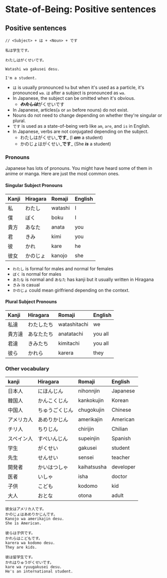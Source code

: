 # State-of-Being: Positive sentences

## Positive sentences

```text
// <Subject> + は + <Noun> + です

私は学生です。

わたしはがくせいです。

Watashi wa gakusei desu.

I'm a student.
```

* `は` is usually pronounced `ha` but when it's used as a particle, it's pronounced `wa`. `は` after a subject is pronounced as `wa`.
* In Japanese, the subject can be omitted when it's obvious.
  * ~~_**わたしは**_~~がくせいです
* In Japanese, articles\(`a` or `an` before nouns\) do not exist. 
* Nouns do not need to change depending on whether they're singular or plural.
* `です` is used as a state-of-being verb like `am`, `are`,  and `is` in English. 
* In Japanese, verbs are not conjugated depending on the subject.
  * わたしはがくせい_**です**_ \(I _**am**_ a student\)
  * かのじょはがくせい_**です**_ \(She _**is**_ a student\)

### Pronouns

Japanese has lots of pronouns. You might have heard some of them in anime or manga. Here are just the most common ones.

#### Singular Subject Pronouns

| Kanji | Hiragara | Romaji | English |
| :--- | :--- | :--- | :--- |
| 私 | わたし | watashi | I |
| 僕 | ぼく | boku | I |
| 貴方 | あなた | anata | you |
| 君 | きみ | kimi | you |
| 彼 | かれ | kare | he |
| 彼女 | かのじょ | kanojo | she |

* `わたし` is formal for males and normal for females
* `ぼく` is normal for males
* `あたな` is normal and `あなた` has kanji but it usually written in Hiragana
* `きみ` is casual
* `かのじょ` could mean girlfriend depending on the context.

#### Plural Subject Pronouns

| Kanji | Hiragara | Romaji | English |
| :--- | :--- | :--- | :--- |
| 私達 | わたしたち | watashitachi | we |
| 貴方達 | あなたたち | anatatachi | you all |
| 君達 | きみたち | kimitachi | you all |
| 彼ら | かれら | karera | they |

### Other vocabulary

| kanji | Hiragara | Romaji | English |
| :--- | :--- | :--- | :--- |
| 日本人 | にほんじん | nihonnjin | Japanese |
| 韓国人 | かんこくじん | kankokujin | Korean |
| 中国人 | ちゅうごくじん | chugokujin | Chinese |
| アメリカ人 | あめりかじん | amerikajin | American |
| チリ人 | ちりじん | chirijin | Chilian |
| スペイン人 | すぺいんじん | supeinjin | Spanish |
| 学生 | がくせい | gakusei | student |
| 先生 | せんせい | sensei | teacher |
| 開発者 | かいはつしゃ | kaihatsusha | developer |
| 医者 | いしゃ | isha | doctor |
| 子供 | こども | kodomo | kid |
| 大人 | おとな | otona | adult |

```text
彼女はアメリカ人です。
かのじょはあめりかじんです。
Kanojo wa amerikajin desu.
She is American.

彼らは子供です。
かれらはこどもです。
karera wa kodomo desu.
They are kids.

彼は留学生です。
かれはりゅうがくせいです。
kare wa ryuugakusei desu.
He's an international student.
```


